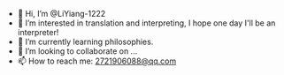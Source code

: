 - 👋 Hi, I’m @LiYiang-1222
- 👀 I’m interested in translation and interpreting, I hope one day I'll be an interpreter!
- 🌱 I’m currently learning philosophies.
- 💞️ I’m looking to collaborate on ...
- 📫 How to reach me: 2721906088@qq.com

<!---
LiYiang-1222/LiYiang-1222 is a ✨ special ✨ repository because its `README.md` (this file) appears on your GitHub profile.
You can click the Preview link to take a look at your changes.
--->
